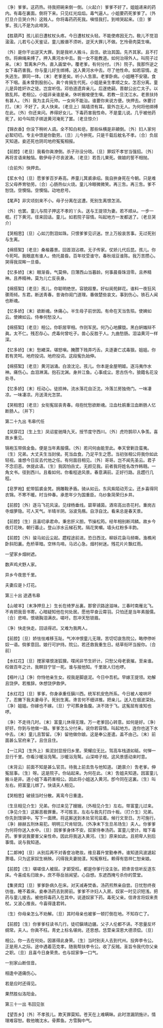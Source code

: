 <!-- { "loadSidebar": true } -->
〔净〕爹爹。这药热。待我把碗来倒一倒。〔火起介〕爹爹不好了。姐姐递来的药内。有毒在裏面。倒将下来。只见红光焰焰。毒气逼人。小姐要药死爹爹了。〔外打旦介旦哭介外〕这贱人。你将毒药药死我。嗔怪我打。到啼哭起来。〔旦〕爹爹。孩儿不是为此啼哭。 

【胜葫芦】孩儿前日遭杖杖头疼。今日遭杖杖头轻。不能使疼因无力。敎儿不觉泪溋溋。儿若亏心天鉴证。童儿搬谮不须听。逆天大罪儿不做。乞怜骨肉莫生嗔。

〔外〕是你干出逆天大罪。到是我听人搬斗。且住。欲治其国。先齐其家。且不打你。将麻绳来缚了。押入黄河水中去。我一女不能教道。如何治得外人。叫院子过来。〔末〕暂离朱户外。直入画堂中。覆老爹。有何分付。〔外〕院子。我那忤逆之女下毒药害我。你与童儿好生绑缚。送入黄河水中去。尽了他性命。如若容情。走失逃生。罪同一体。〔末〕老爹差矣。听小人吿禀。老爹卧病。小姐睡不安寝。食不下咽。虽未曾割股剖心。眞个肯捐生代死。小姐是亲生孝顺之女。怎忍分离。童儿是异姓奸诈之徒。岂宜听信。邓伯道遗弃亲儿。后遂绝嗣。晋献公出亡太子。以致乱邦。老相公。小姐非亲谁是亲。休听搬唆便生嗔。若教一旦沈江水。老景扶持有甚人。〔外〕我为主兵元帅。一女尙不能治。谁要你来说方便。快押去。休要讨打。〔末〕不好了。夫人快来。〔老旦上〕隔墙须有耳。窗外岂无人。为何将他绑缚在此。〔外〕你还来问。养得好女儿。下毒药害我性命。不是童儿说。几乎被他药死了。如今叫院子绑送黄河淹死了罢。〔老旦惊介〕 

【锦衣香】你没下稍听人调。全不知白和皂。那些纵横是非顚倒。〔外〕妇人家何必絮叨叨。专主中馈是你勤劳。〔旦〕儿今拚死。只是千载后躭名不孝。〔合〕负屈天知道。妾还死也阴司地府寃寃相报。

【前腔】〔老旦〕我看你眞潦倒。杀子孙没分晓。〔旦〕罪奴不孝甘当强招。〔外〕再将言语来触恼。敎伊母子尽丧波涛。〔老旦〕若吾儿果死。做娘的誓不相抛。

〔合前外〕快押去。 

【浆水令】〔旦〕愿爹爹百岁寿高。养童儿箕裘承绍。我自拚身死在今朝。只是难忘父母养育劬劳。〔合〕心肠热似火烧。童儿冷眼微微笑。再三吿。再三吿。爹不恕饶。空懊恼。空懊恼。动地悲号。

【尾声】非灾顷刻来不小。母子分离在这遭。死别生离恨怎消。

〔外〕也罢。童儿与院子押这不孝的丫头。送与王提领为妻。若不顺从。一步一棍。打下黄河。径来回话。童儿。如若院子容情。叫起地方一发都送了。〔老旦哭介〕 

【哭相思】〔旦〕心如刀割泪如珠。只恨爹爹见识迷。世上万般哀苦事。无过死别与生离。

【绵搭絮】〔老旦〕桑楡暮景。回首泪沾襟。无子传家。仗娇儿代后昆。孩儿。你今死呵。我眼底有谁人。倚托晨昏。百年坟茔谁守。春秋俎豆谁陈。我万苦攒心。哭得我双眸一旦昏。

【忆多娇】〔末〕眼渐昏。气莫伸。日薄西山当暮龄。何事晨昏珠泪零。且养精神。且养精神。莫为儿亡反丧身。

【绵搭絮】〔老旦〕孩儿。你聪明绝世。容貌超羣。好似阆苑鲜花。谁料一夜狂风骤雨倾。东君。断送靑春。昔诲你闺门道理。番做楚些哀文。事到伤心。铁石人闻也断魂。

【忆多娇】〔末〕欲断魂。休痛心。半生母子前世因。有命在天当吿殒。使婢如云。使婢如云。侍奉何愁没人。

【绵搭絮】〔老旦〕相公。你职居宰相。作则军民。何乃心地朦胧。黑白姸媸辩不眞。太不仁。残忍存心。虎毒何曾吃子。兽心反胜于人。九曲愁肠。泪溢黄河一样深。

【忆多娇】〔末〕愁緖深。堪怒嗔。腌臜下贱弄巧舌。夫逐妻亡忒毒狠。姐姐。你若有灵呵。地府投词。地府投词。这段寃仇始伸。

【绵搭絮】〔老旦〕黄河汹涌。白浪沈沦。孩儿。你本是金屋明姬。逐冯夷作水神。痛伤心。血泪淋漓。抱石沈渊。身并江鱼。心事成尘。思古伤今。狼籍名花没处寻。

【忆多娇】〔末〕枉动心。徒损神。流水落花自泛沈。冷落兰房独倚门。一味凄凉。一味凄凉。月送淸光怎禁。

【哭相思】〔老旦〕女衔寃屈丧靑春。母抱忧愁欲断魂。泣血杜鹃重泣血断肠人忆断肠人。〔并下〕 

第二十九出
韦皋代任

【凤穿花】〔生上生〕凤诏星驰降九天。授节度守西川。〔外〕虎符鹊印人争羡。喜故乡重见。

锦袍玉带佩金鱼。便是当年素服儒。〔外〕若问何由能至此。奉天曾剿丑蛮夷。〔生〕兄弟。大丈夫生当封侯。死当血食。乃足平生之愿。当初张相公将我你如此轻视。谁想今日反去代他之任。有何面目相见。〔外〕哥哥。岂不闻先圣云。君子不念旧恶。休提此语。〔生〕我因怕岳丈。无颜见我。前者我将姓名改作韩翱。一角文书。径到西川。且看如何。你看程途风景。春意满前。正好行路。且趱行几程。 

【皂罗袍】蛇带狐裘金凳。拥雕鞍矛盾。骑从如云。东风紫陌动芳尘。还乡喜得同衣锦。不寒不暖。时当仲春。承恩年少为国重臣。乌纱象简荣归乡井。

【前腔】〔外〕逐马飞花风滚。见绿杨垂线。碧草铺茵。酒帘高出杏花村。重岗古寺烟萝隐。可人天气。半晴半阴。浴波凫鴈。自浮自沈。看来总是春天景。

【前腔】〔生〕且喜叨承君命。秉忠肝义胆。节操松筠。经年相别断鸿鳞。故乡今夜灯花映。朝行暮止。登山涉水云梯石凳。隔花笑嚬。墙头红粉多丰韵。

【前腔】〔外〕骏马如云尘起。趱程途前进。恐日西沈。柳妖花袅马频嘶。渔樵闲卧斜阳裏。危桥草暗。空林鸟啼。马迟心急。烟村树迷。残花片片飘红雨。

一望家乡烟树遮。

数声鸡犬野人家。

异乡今夜思千里。

夫妻应是卜灯花。 

第三十出
途遇韦皋

【山坡羊】〔末净押旦上〕生长在绮罗丛裏。那曾识路途滋味。三春时南雁北飞。不肯把我音书寄。心暗疑知他在何处居。愿他早奋云霄羽。只怕还是当年素服儒。〔合〕悲啼。恨塡胸泪满衣。嗟吁。怨冲天愁锁眉。

〔净〕快走快走。回话得迟。又难为我两人。 

【前腔】〔旦〕娇怯怯难移玉趾。气冲冲恨童儿无理。苦切切哀吿院公。略停停听奴一语。倘爹意回。娘行可护持。院公。若还救我重生日。结草衔环当报你。〔合前〕 

【水红花】〔旦〕搅家堪恨泼狐狸。喋闲非节生奸计。只愁父母老衰摧。至亲谁。枉做百年之计。我瞑目宁甘一死。谁与报他知。千里故人归也啰。

【梧叶儿】〔净〕你恃他亲生女。视我是脚底泥。今日中吾机。早嫁王提领。劝解且饶伊。若推辞。休想饶伊救伊。

【水红花】〔旦〕爹爹。你身承重任鎭川西。统军机安危所系。今日被人唆哄坏了。忍撇下我夫妻母子。死别生离。谗言何不细详推。把亲儿。送入在烟波深处。〔净〕姐姐。你嫁也不嫁。〔旦〕宁可葬身鱼腹。决不效于飞。这寃屈有谁知也啰。

〔净〕不走待几时。〔末〕富童儿休得无理。万一老爹回心转意。如何是好。〔净〕好好。你到与他做一路。爹爹怎么分付来。说你若容情。叫起地方。连你也送下水中去。〔末〕童儿且暂留。〔净〕留他做你娘。这是奉公差遣。盖不由己。〔末〕前面甚么官府来了。且住且住。 

【一江风】〔生外上〕紫泥封显授归乡里。荣耀应无比。驾高车栈道如砥。何惮一旦行千里。你看沙暖浴凫鹥。沙暖浴凫鹥。山深啼子规。这风景感动来时意。

〔末背云〕前面不知是甚么官员。待我上前去吿与他知道。〔跪禀介〕吿老爹。伸寃屈事。〔生〕呀。这是院子。你站起来。为何在此。〔末〕吿姐夫知道。因富童儿搬斗是非。道小姐下毒药害相公。因此将小姐送入黄河。卽今同在这裏。〔生〕叫左右。把富童儿绑了。快请夫人相见。 

【哭相思】破镜当时分散。离鸾今日重逢。

〔生旦相见介生〕兄弟。你过来见了嫂嫂。〔外相见介生〕左右。带富童儿过来。〔净见介生〕这厮恶极罪重。不可胜言。左右与我先打四十板。〔打介生〕兄弟。你先到馆驿中。写下一面牌。将这厮送到本处官司监着。候行文至日。方可施行。〔净〕赫赫五刑休易犯。明明三尺肯轻饶。〔外净末下生旦吊场生〕夫人。你爹爹为何将你送入水中。〔旦〕因爹爹身体不安。奴家侍奉汤药。富童儿使计。暗下毒药。爹爹说我要害父亲性命。因此将我送入黄河。〔生〕原来如此。且把卑人别后事情。说与我知道。 

【二郞神】〔旦〕从别后再不对香奁冶艳妆。维旦暮升堂勤奉养。谁知道风波遽起萧墙。只为这家奴生祸殃。闪得我夫妻抛漾。知寃察枉。赖得有慈祥仁恕亲娘。

【前腔】〔生〕堪嗟佳人被屈。才郞受枉。都是你爹行没主张。把谗言信听反逐东床。今喜成名归故乡。庶不辱岳翁闻望。心自想。东遮西掩亏杀你的萱堂。

【集贤宾】〔旦〕爹爹卧病久在床。对天减寿焚香。汤药煎熬亲自尝。日忧愁终夜彷徨。睡不着床。妾奉汤药去到房前。爹爹不许妇人入房。奴家一时见识短浅。把药与童儿接去。被他将毒药入在其中。说道奴家下药。毒死父亲。信谗言将奴来责杖。又波心推丧。今喜得逢君转。

〔生〕你母亲怎么不劝解。〔旦〕其时母亲也被爹一顿打倒在地。不知存亡了。 

【前腔】〔生〕你爹爹枉读书几行。徒叨鎭靖边疆。父子人伦都不讲。不思量反坏纲常。夫人。你眞不枉。靑史上标名堪尙。还思想。恁萱亲深恩大德须偿。〔旦〕 

相公。你一去在何处。因甚得此身荣。〔生〕当时别夫人去到代州。投奔李令公。正是用人之际。途中遇着范克孝。随我帮扶李令公。收了反贼。圣旨令我代你父亲之职。〔旦〕且喜今日身荣贵。也与奴家争一口气。 

一别家山断信音。

相逢中道痛伤心。

若是应时还得见。

果然胜似洛阳金。 

第三十一出
韦回见张

【望吾乡】〔外〕不孝孩儿。欺天罪莫知。苍天在上难瞒眛。此时泄漏阴施计。情理难容恕。敎他魄沈水。骨葬鱼。方雪胸中气。

